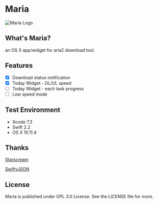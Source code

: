 # Maria

![Maria Logo](http://windisco.qiniudn.com/MariaBanner.png)

## What's Maria?

an OS X app/widget for aria2 download tool.

## Features

* [x] Download status notification
* [x] Today Widget - DL/UL speed
* [  ] Today Widget - each task progress
* [  ] Low speed mode

## Test Environment

* Xcode 7.3
* Swift 2.2
* OS X 10.11.4

## Thanks

[Starscream](https://github.com/daltoniam/Starscream)

[SwiftyJSON](https://github.com/SwiftyJSON/SwiftyJSON)

## License

Maria is published under GPL 3.0 License. See the LICENSE file for more.
